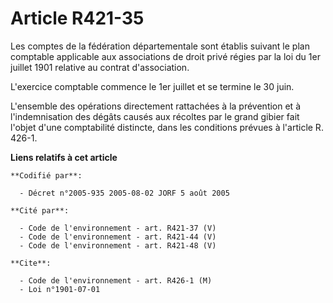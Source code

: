 # Article R421-35

Les comptes de la fédération départementale sont établis suivant le plan comptable applicable aux associations de droit privé
régies par la loi du 1er juillet 1901 relative au contrat d'association.

L'exercice comptable commence le 1er juillet et se termine le 30 juin.

L'ensemble des opérations directement rattachées à la prévention et à l'indemnisation des dégâts causés aux récoltes par le
grand gibier fait l'objet d'une comptabilité distincte, dans les conditions prévues à l'article R. 426-1.

**Liens relatifs à cet article**

	**Codifié par**:

	  - Décret n°2005-935 2005-08-02 JORF 5 août 2005

	**Cité par**:

	  - Code de l'environnement - art. R421-37 (V)
	  - Code de l'environnement - art. R421-44 (V)
	  - Code de l'environnement - art. R421-48 (V)

	**Cite**:

	  - Code de l'environnement - art. R426-1 (M)
	  - Loi n°1901-07-01
